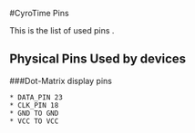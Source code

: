 #CyroTime Pins

This is the list of used pins .



## Physical Pins Used by devices

###Dot-Matrix display pins

```
* DATA_PIN 23
* CLK_PIN 18
* GND TO GND
* VCC TO VCC

```	

